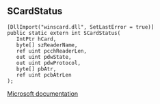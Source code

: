 ## SCardStatus

```
[DllImport("winscard.dll", SetLastError = true)]
public static extern int SCardStatus(
   IntPtr hCard,
   byte[] szReaderName,
   ref uint pcchReaderLen,
   out uint pdwState,
   out uint pdwProtocol,
   byte[] pbAtr,
   ref uint pcbAtrLen
);
```

[Microsoft documentation](https://docs.microsoft.com/en-us/windows/win32/api/winscard/nf-winscard-scardstatusa)
